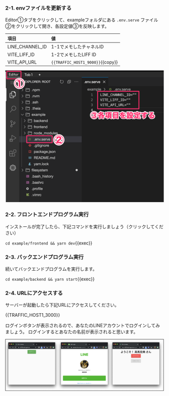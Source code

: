 ### 2-1. envファイルを更新する
Editor①タブをクリックして、exampleフォルダにある `.env.serve` ファイル②をクリックして開き、各設定値③を反映します。

|項目|値|
|:--|:--|
|LINE_CHANNEL_ID|1-1でメモしたチャネルID|
|VITE_LIFF_ID|1-2でメモしたLIFF ID|
|VITE_API_URL|`{{TRAFFIC_HOST1_9000}}`{{copy}}|

![s200](https://raw.githubusercontent.com/gaomar/killercoda-scenario/master/react-liff-trpc-handson-playground/images/s200.png)


### 2-2. フロントエンドプログラム実行
インストールが完了したら、下記コマンドを実行しましょう（クリックしてください）

`cd example/frontend && yarn dev`{{exec}}

### 2-3. バックエンドプログラム実行
続いてバックエンドプログラムを実行します。

`cd example/backend && yarn start`{{exec}}


### 2-4. URLにアクセスする
サーバーが起動したら下記URLにアクセスしてください。

{{TRAFFIC_HOST1_3000}}

ログインボタンが表示されるので、あなたのLINEアカウントでログインしてみましょう。
ログインするとあなたの名前が表示されると思います。

![s301](https://raw.githubusercontent.com/gaomar/katacoda-scenarios/master/liff-v2-handson-playground/images/s301.png)
